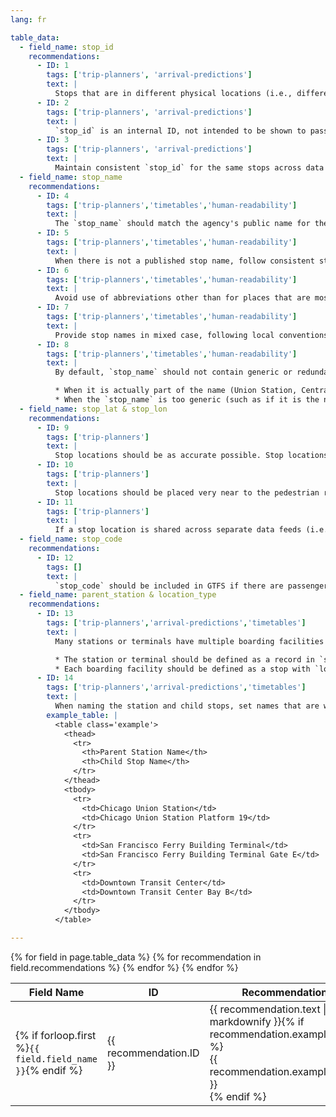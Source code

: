 ```yaml
---
lang: fr

table_data:
  - field_name: stop_id
    recommendations:
      - ID: 1
        tags: ['trip-planners', 'arrival-predictions']
        text: |
          Stops that are in different physical locations (i.e., different designated precise locations for vehicles on designated routes to stop, potentially distinguished by signs, shelters, or other such public information, located on different street corners or representing different boarding facility such as a platform or bus bay, even if nearby each other) should have different `stop_id`. <!-- (27) -->
      - ID: 2
        tags: ['trip-planners', 'arrival-predictions']
        text: |
          `stop_id` is an internal ID, not intended to be shown to passengers. <!-- (38) -->
      - ID: 3
        tags: ['trip-planners', 'arrival-predictions']
        text: |
          Maintain consistent `stop_id` for the same stops across data iterations (see [Dataset Publishing & General Practices](#publishing)). <!-- (28) -->
  - field_name: stop_name
    recommendations:
      - ID: 4
        tags: ['trip-planners','timetables','human-readability']
        text: |
          The `stop_name` should match the agency's public name for the stop, station, or boarding facility, e.g. what is printed on a timetable, published online, and/or presented at the location. <!-- (29) -->
      - ID: 5
        tags: ['trip-planners','timetables','human-readability']
        text: |
          When there is not a published stop name, follow consistent stop naming conventions throughout the feed. <!-- (30) -->
      - ID: 6
        tags: ['trip-planners','timetables','human-readability']
        text: |
          Avoid use of abbreviations other than for places that are most commonly called by an abbreviated name. See Abbreviations (#2) under [All Files](#all-files). <!-- (31) -->
      - ID: 7
        tags: ['trip-planners','timetables','human-readability']
        text: |
          Provide stop names in mixed case, following local conventions, as per recommendation for all customer-facing text fields. <!-- (32) -->
      - ID: 8
        tags: ['trip-planners','timetables','human-readability']
        text: |
          By default, `stop_name` should not contain generic or redundant words like “Station” or “Stop”, but some edge cases are allowed.

          * When it is actually part of the name (Union Station, Central Station)
          * When the `stop_name` is too generic (such as if it is the name of the city). “Station”, “Terminal”, or other words make the meaning clear.
  - field_name: stop_lat & stop_lon
    recommendations:
      - ID: 9
        tags: ['trip-planners']
        text: |
          Stop locations should be as accurate possible. Stop locations should have an error of __no more__ than four meters when compared to the actual stop position.<!-- (34) -->
      - ID: 10
        tags: ['trip-planners']
        text: |
          Stop locations should be placed very near to the pedestrian right of way where a passenger will board (i.e. correct side of the street).<!-- (35) -->
      - ID: 11
        tags: ['trip-planners']
        text: |
          If a stop location is shared across separate data feeds (i.e. two agencies use exactly the same stop / boarding facility), indicate the stop is shared by using the exact same `stop_lat` and `stop_lon` for both stops.<!-- (36) -->
  - field_name: stop_code
    recommendations:
      - ID: 12
        tags: []
        text: |
          `stop_code` should be included in GTFS if there are passenger-facing stop numbers or short identifiers.<!-- (37) -->
  - field_name: parent_station & location_type
    recommendations:
      - ID: 13
        tags: ['trip-planners','arrival-predictions','timetables']
        text: |
          Many stations or terminals have multiple boarding facilities (depending on mode, they might be called a bus bay, platform, wharf, gate, or another term). In such cases, feed producers should describe stations, boarding facilities (also called child stops), and their relation. <!-- (40) -->

          * The station or terminal should be defined as a record in `stops.txt` with `location_type = 1`.
          * Each boarding facility should be defined as a stop with `location_type = 0`. The `parent_station` field should reference the `stop_id` of the station the boarding facility is in.
      - ID: 14
        tags: ['trip-planners','arrival-predictions','timetables']
        text: |
          When naming the station and child stops, set names that are well-recognized by riders, and can help riders to identify the station and boarding facility (bus bay, platform, wharf, gate, etc.). <!-- (41) -->
        example_table: |
          <table class='example'>
            <thead>
              <tr>
                <th>Parent Station Name</th>
                <th>Child Stop Name</th>
              </tr>
            </thead>
            <tbody>
              <tr>
                <td>Chicago Union Station</td>
                <td>Chicago Union Station Platform 19</td>
              </tr>
              <tr>
                <td>San Francisco Ferry Building Terminal</td>
                <td>San Francisco Ferry Building Terminal Gate E</td>
              </tr>
              <tr>
                <td>Downtown Transit Center</td>
                <td>Downtown Transit Center Bay B</td>
              </tr>
            </tbody>
          </table>

---
```

<div class="table-wrapper">
  <table class="recommendation">
    <thead>
      <tr>
        <th>Field Name</th>
        <th>ID</th>
        <th>Recommendation</th>
      </tr>
    </thead>
    <tbody>
    {% for field in page.table_data %}
      {% for recommendation in field.recommendations %}
      <tr id="{{ page.slug }}_{{ recommendation.ID }}" class="anchor-row{% if forloop.first %} field-row{% endif %}{% for tag in recommendation.tags %} {{ tag }}{% endfor %}">
        <td>{% if forloop.first %}<code>{{ field.field_name }}</code>{% endif %}</td>
        <td><div class="anchor-node"><p>{{ recommendation.ID }}</p><a class="anchor-link" href="#{{ page.slug }}_{{ recommendation.ID }}"><i class="fa fa-link" aria-hidden="true"></i></a></div></td>
        <td>{{ recommendation.text | markdownify }}{% if recommendation.example_table %}<div class="table-wrapper">{{ recommendation.example_table }}</div>{% endif %}</td>
      </tr>
      {% endfor %}
    {% endfor %}
    </tbody>
  </table>
</div>